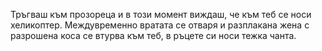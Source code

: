Тръгваш към прозореца и в този момент виждаш, че към теб се носи хеликоптер. 
Междувременно вратата се отваря и разплакана жена с разрошена коса се втурва към теб, 
в ръцете си носи тежка чанта.